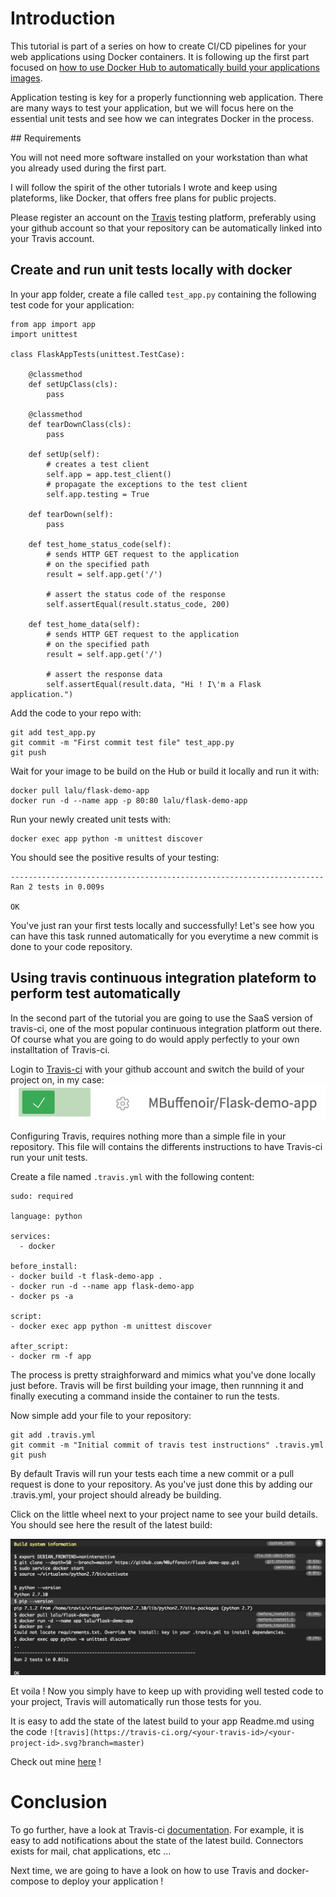 # Introduction

This tutorial is part of a series on how to create CI/CD pipelines for your web applications using Docker containers. It is following up the first part focused on [how to use Docker Hub to automatically build your applications images](https://www.linux.com/learn/integrating-docker-hub-your-application-build-process).

Application testing is key for a properly functionning web application. There are many ways to test your application, but we will focus here on the essential unit tests and see how we can integrates Docker in the process.

## Requirements

You will not need more software installed on your workstation than what you already used during the first part.

I will follow the spirit of the other tutorials I wrote and keep using plateforms, like Docker, that offers free plans for public projects.

Please register an account on the [Travis](https://travis-ci.org/) testing platform, preferably using your github account so that your repository can be automatically linked into your Travis account.

## Create and run unit tests locally with docker

In your app folder, create a file called `test_app.py` containing the following test code for your application:

```
from app import app
import unittest

class FlaskAppTests(unittest.TestCase):

    @classmethod
    def setUpClass(cls):
        pass

    @classmethod
    def tearDownClass(cls):
        pass

    def setUp(self):
        # creates a test client
        self.app = app.test_client()
        # propagate the exceptions to the test client
        self.app.testing = True

    def tearDown(self):
        pass

    def test_home_status_code(self):
        # sends HTTP GET request to the application
        # on the specified path
        result = self.app.get('/')

        # assert the status code of the response
        self.assertEqual(result.status_code, 200)

    def test_home_data(self):
        # sends HTTP GET request to the application
        # on the specified path
        result = self.app.get('/')

        # assert the response data
        self.assertEqual(result.data, "Hi ! I\'m a Flask application.")
```

Add the code to your repo with:

    git add test_app.py
    git commit -m "First commit test file" test_app.py
    git push

Wait for your image to be build on the Hub or build it locally and run it with:

    docker pull lalu/flask-demo-app
    docker run -d --name app -p 80:80 lalu/flask-demo-app

Run your newly created unit tests with:

    docker exec app python -m unittest discover

You should see the positive results of your testing:

```    
----------------------------------------------------------------------
Ran 2 tests in 0.009s

OK
```

You've just ran your first tests locally and successfully! Let's see how you can have this task runned automatically for you everytime a new commit is done to your code repository.

## Using travis continuous integration plateform to perform test automatically

In the second part of the tutorial you are going to use the SaaS version of travis-ci, one of the most popular continuous integration platform out there. Of course what you are going to do would apply perfectly to your own installtation of Travis-ci.

Login to [Travis-ci](http://travis-ci.org) with your github account and switch the build of your project on, in my case:
![switch](./switch.png)

Configuring Travis, requires nothing more than a simple file in your repository. This file will contains the differents instructions to have Travis-ci run your unit tests.

Create a file named `.travis.yml` with the following content:

```
sudo: required

language: python

services:
  - docker

before_install:
- docker build -t flask-demo-app .
- docker run -d --name app flask-demo-app
- docker ps -a

script:
- docker exec app python -m unittest discover

after_script:
- docker rm -f app
```

The process is pretty straighforward and mimics what you've done locally just before. Travis will be first building your image, then runnning it and finally executing a command inside the container to run the tests.

Now simple add your file to your repository:

    git add .travis.yml
    git commit -m "Initial commit of travis test instructions" .travis.yml
    git push

By default Travis will run your tests each time a new commit or a pull request is done to your repository.
As you've just done this by adding our .travis.yml, your project should already be building. 

Click on the little wheel next to your project name to see your build details. You should see here the result of the latest build:

![build-results](./test-success.png)

Et voila ! Now you simply have to keep up with providing well tested code to your project, Travis will automatically run those tests for you.

It is easy to add the state of the latest build to your app Readme.md using the code `![travis](https://travis-ci.org/<your-travis-id>/<your-project-id>.svg?branch=master)`

Check out mine [here](https://github.com/MBuffenoir/Flask-demo-app) !

# Conclusion

To go further, have a look at Travis-ci [documentation](https://docs.travis-ci.com/). For example, it is easy to add notifications about the state of the latest build. Connectors exists for mail, chat applications, etc ...

Next time, we are going to have a look on how to use Travis and docker-compose to deploy your application !

